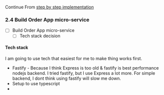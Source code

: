 Continue From [step by step implementation](./step-by-step-implementation)

### 2.4 Build Order App micro-service


- [ ] Build Order App micro-service
  - [ ] Tech stack decision

#### Tech stack

I am going to use tech that easiest for me to make thing works first.

- Fastify - Because I think Express is too old & fastify is best performance nodejs backend. I tried fastify, but I use Express a lot more. For simple backend, I dont think using fastify will slow me down.
- Setup to use typescript
- 
